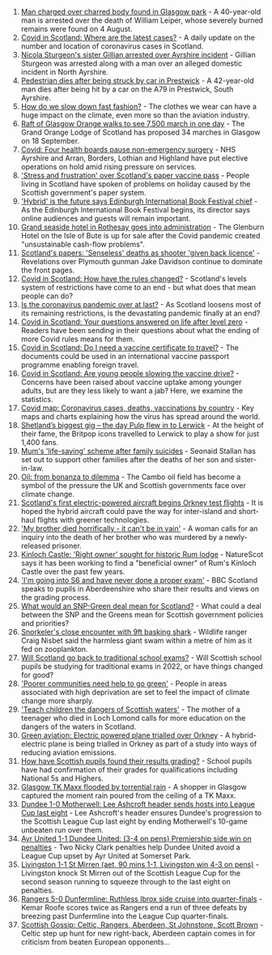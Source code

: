 1. [Man charged over charred body found in Glasgow park](https://www.bbc.co.uk/news/uk-scotland-north-east-orkney-shetland-58206882) - A 40-year-old man is arrested over the death of William Leiper, whose severely burned remains were found on 4 August.
2. [Covid in Scotland: Where are the latest cases?](https://www.bbc.co.uk/news/uk-scotland-53511877) - A daily update on the number and location of coronavirus cases in Scotland.
3. [Nicola Sturgeon's sister Gillian arrested over Ayrshire incident](https://www.bbc.co.uk/news/uk-scotland-58213744) - Gillian Sturgeon was arrested along with a man over an alleged domestic incident in North Ayrshire.
4. [Pedestrian dies after being struck by car in Prestwick](https://www.bbc.co.uk/news/uk-scotland-glasgow-west-58216399) - A 42-year-old man dies after being hit by a car on the A79 in Prestwick, South Ayrshire.
5. [How do we slow down fast fashion?](https://www.bbc.co.uk/news/uk-scotland-58216479) - The clothes we wear can have a huge impact on the climate, even more so than the aviation industry.
6. [Raft of Glasgow Orange walks to see 7,500 march in one day](https://www.bbc.co.uk/news/uk-scotland-glasgow-west-58203584) - The Grand Orange Lodge of Scotland has proposed 34 marches in Glasgow on 18 September.
7. [Covid: Four health boards pause non-emergency surgery](https://www.bbc.co.uk/news/uk-scotland-58204236) - NHS Ayrshire and Arran, Borders, Lothian and Highland have put elective operations on hold amid rising pressure on services.
8. ['Stress and frustration' over Scotland's paper vaccine pass](https://www.bbc.co.uk/news/uk-scotland-57862733) - People living in Scotland have spoken of problems on holiday caused by the Scottish government's paper system.
9. ['Hybrid' is the future says Edinburgh International Book Festival chief](https://www.bbc.co.uk/news/uk-scotland-58201596) - As the Edinburgh International Book Festival begins, its director says online audiences and guests will remain important.
10. [Grand seaside hotel in Rothesay goes into administration](https://www.bbc.co.uk/news/uk-scotland-scotland-business-58198368) - The Glenburn Hotel on the Isle of Bute is up for sale after the Covid pandemic created "unsustainable cash-flow problems".
11. [Scotland's papers: 'Senseless' deaths as shooter 'given back licence'](https://www.bbc.co.uk/news/uk-scotland-58209418) - Revelations over Plymouth gunman Jake Davidson continue to dominate the front pages.
12. [Covid in Scotland: How have the rules changed?](https://www.bbc.co.uk/news/uk-scotland-53166816) - Scotland's levels system of restrictions have come to an end - but what does that mean people can do?
13. [Is the coronavirus pandemic over at last?](https://www.bbc.co.uk/news/uk-scotland-58112939) - As Scotland loosens most of its remaining restrictions, is the devastating pandemic finally at an end?
14. [Covid in Scotland: Your questions answered on life after level zero](https://www.bbc.co.uk/news/uk-scotland-58071989) - Readers have been sending in their questions about what the ending of more Covid rules means for them.
15. [Covid in Scotland: Do I need a vaccine certificate to travel?](https://www.bbc.co.uk/news/uk-scotland-57519070) - The documents could be used in an international vaccine passport programme enabling foreign travel.
16. [Covid in Scotland: Are young people slowing the vaccine drive?](https://www.bbc.co.uk/news/uk-scotland-57915106) - Concerns have been raised about vaccine uptake among younger adults, but are they less likely to want a jab? Here, we examine the statistics.
17. [Covid map: Coronavirus cases, deaths, vaccinations by country](https://www.bbc.co.uk/news/world-51235105) - Key maps and charts explaining how the virus has spread around the world.
18. [Shetland’s biggest gig – the day Pulp flew in to Lerwick](https://www.bbc.co.uk/news/uk-scotland-north-east-orkney-shetland-57599869) - At the height of their fame, the Britpop icons travelled to Lerwick to play a show for just 1,400 fans.
19. [Mum's 'life-saving' scheme after family suicides](https://www.bbc.co.uk/news/uk-scotland-58185754) - Seonaid Stallan has set out to support other families after the deaths of her son and sister-in-law.
20. [Oil: from bonanza to dilemma](https://www.bbc.co.uk/news/uk-scotland-scotland-business-58195442) - The Cambo oil field has become a symbol of the pressure the UK and Scottish governments face over climate change.
21. [Scotland's first electric-powered aircraft begins Orkney test flights](https://www.bbc.co.uk/news/uk-scotland-north-east-orkney-shetland-58177865) - It is hoped the hybrid aircraft could pave the way for inter-island and short-haul flights with greener technologies.
22. ['My brother died horrifically - it can't be in vain'](https://www.bbc.co.uk/news/uk-scotland-north-east-orkney-shetland-58177868) - A woman calls for an inquiry into the death of her brother who was murdered by a newly-released prisoner.
23. [Kinloch Castle: 'Right owner' sought for historic Rum lodge](https://www.bbc.co.uk/news/uk-scotland-highlands-islands-58170779) - NatureScot says it has been working to find a "beneficial owner" of Rum's Kinloch Castle over the past few years.
24. ['I'm going into S6 and have never done a proper exam'](https://www.bbc.co.uk/news/uk-scotland-58158616) - BBC Scotland speaks to pupils in Aberdeenshire who share their results and views on the grading process.
25. [What would an SNP-Green deal mean for Scotland?](https://www.bbc.co.uk/news/uk-scotland-scotland-politics-58143753) - What could a deal between the SNP and the Greens mean for Scottish government policies and priorities?
26. [Snorkeler's close encounter with 9ft basking shark](https://www.bbc.co.uk/news/uk-scotland-highlands-islands-58145408) - Wildlife ranger Craig Nisbet said the harmless giant swam within a metre of him as it fed on zooplankton.
27. [Will Scotland go back to traditional school exams?](https://www.bbc.co.uk/news/uk-scotland-58139111) - Will Scottish school pupils be studying for traditional exams in 2022, or have things changed for good?
28. ['Poorer communities need help to go green'](https://www.bbc.co.uk/news/uk-scotland-58191576) - People in areas associated with high deprivation are set to feel the impact of climate change more sharply.
29. ['Teach children the dangers of Scottish waters'](https://www.bbc.co.uk/news/uk-scotland-58199582) - The mother of a teenager who died in Loch Lomond calls for more education on the dangers of the waters in Scotland.
30. [Green aviation: Electric powered plane trialled over Orkney](https://www.bbc.co.uk/news/uk-scotland-58180367) - A hybrid-electric plane is being trialled in Orkney as part of a study into ways of reducing aviation emissions.
31. [How have Scottish pupils found their results grading?](https://www.bbc.co.uk/news/uk-scotland-58164913) - School pupils have had confirmation of their grades for qualifications including National 5s and Highers.
32. [Glasgow TK Maxx flooded by torrential rain](https://www.bbc.co.uk/news/uk-scotland-58157258) - A shopper in Glasgow captured the moment rain poured from the ceiling of a TK Maxx.
33. [Dundee 1-0 Motherwell: Lee Ashcroft header sends hosts into League Cup last eight](https://www.bbc.co.uk/sport/football/58137912) - Lee Ashcroft's header ensures Dundee's progression to the Scottish League Cup last eight by ending Motherwell's 10-game unbeaten run over them.
34. [Ayr United 1-1 Dundee United: (3-4 on pens) Premiership side win on penalties](https://www.bbc.co.uk/sport/football/58137905) - Two Nicky Clark penalties help Dundee United avoid a League Cup upset by Ayr United at Somerset Park.
35. [Livingston 1-1 St Mirren (aet, 90 mins 1-1, Livingston win 4-3 on pens)](https://www.bbc.co.uk/sport/football/58137919) - Livingston knock St Mirren out of the Scottish League Cup for the second season running to squeeze through to the last eight on penalties.
36. [Rangers 5-0 Dunfermline: Ruthless Ibrox side cruise into quarter-finals](https://www.bbc.co.uk/sport/football/58137878) - Kemar Roofe scores twice as Rangers end a run of three defeats by breezing past Dunfermline into the League Cup quarter-finals.
37. [Scottish Gossip: Celtic, Rangers, Aberdeen, St Johnstone, Scott Brown](https://www.bbc.co.uk/sport/football/58213153) - Celtic step up hunt for new right-back, Aberdeen captain comes in for criticism from beaten European opponents...
